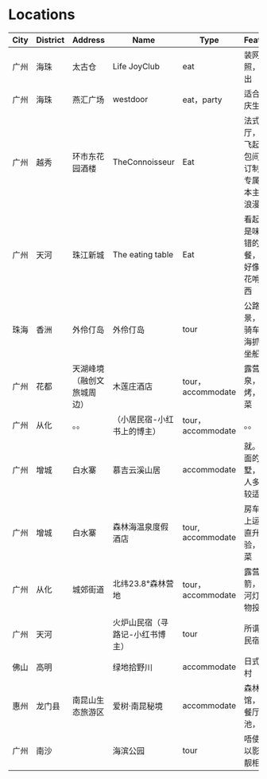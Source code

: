 # Locations

| City | District | Address                    | Name                            | Type              | Features                                                     | Price  | Rate |
| ---- | -------- | -------------------------- | ------------------------------- | ----------------- | ------------------------------------------------------------ | ------ | ---- |
| 广州 | 海珠     | 太古仓                     | Life JoyClub                    | eat               | 装网红拍照，看日出                                           | 115/p  | 3.7  |
| 广州 | 海珠     | 燕汇广场                   | westdoor                        | eat，party        | 适合聚会庆生                                                 | 122/p  | 3.9  |
| 广州 | 越秀     | 环市东花园酒楼             | TheConnoisseur                  | Eat               | 法式餐厅，贵到飞起。有包间私人订制生日专属，资本主义的浪漫。 | 594/p  | 4.6  |
| 广州 | 天河     | 珠江新城                   | The eating table                | Eat               | 看起来算是味道不错的西餐，但是好像没啥花哨的东西             | 160/p  | 4.3  |
| 珠海 | 香洲     | 外伶仃岛                   | 外伶仃岛                        | tour              | 公路海景，环岛骑车，出海抓鱼，坐船                           |        | 4.0  |
| 广州 | 花都     | 天湖峰境（融创文旅城周边） | 木莲庄酒店                      | tour，accommodate | 露营，温泉，烧烤，农家菜                                     | 658    | 4.2  |
| 广州 | 从化     | 。。                       | （小居民宿-小红书上的博主）     | tour，accommodate | 。。                                                         | 。。   | 。。 |
| 广州 | 增城     | 白水寨                     | 慕吉云溪山居                    | accommodate       | 就。山里面的别墅，可能人多去比较适合                         | 800    | 4.6  |
| 广州 | 增城     | 白水寨                     | 森林海温泉度假酒店              | tour, accommodate | 房车，水上运动，直升机体验，农家菜                           | 1288   | 4.7  |
| 广州 | 从化     | 城郊街道                   | 北纬23.8°森林营地               | tour，accommodate | 露营，射箭，祈福河灯，宠物投喂                               | 278    | 4.3  |
| 广州 | 天河     |                            | 火炉山民宿（寻路记-小红书博主） | tour              | 所谓高端民宿                                                 | 1188   |      |
| 佛山 | 高明     |                            | 绿地拾野川                      | accommodate       | 日式度假村                                                   |        | 3.5  |
| 惠州 | 龙门县   | 南昆山生态旅游区           | 爱树·南昆秘境                   | accommodate       | 森林图书馆，艺术餐厅，泳池，露营                             | 1122/p | 3.6  |
| 广州 | 南沙     |                            | 海滨公园                        | tour              | 唔使钱可以影海边靓相                                         |        | 3.5  |































